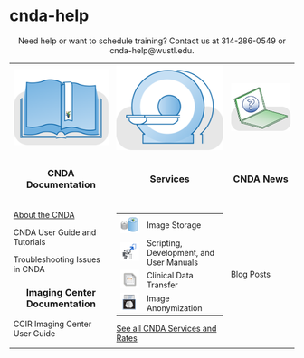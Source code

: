 # cnda-help
<p align=center>
</p>

<p align=center>
Need help or want to schedule training? Contact us at 314-286-0549 or cnda-help@wustl.edu.
</p>

<table border="0">
 <tr>
  <td><img src="images/cnda-dev-docs.png"></td>
  <td><img src="images/cnda-services-scanner.png"></td>
  <td><img src="images/cnda-user-help.png"></td>
 </tr>
 <tr>
  <td><h3 align="center">CNDA Documentation</h3></td>
  <td><h3 align="center">Services</h3></td>
  <td><h3 align="center">CNDA News</h3></td>
 </tr>
 <tr>
  <td><p><a href="About_the_CNDA">About the CNDA</a></p>
      <p>CNDA User Guide and Tutorials</p>
      <p>Troubleshooting Issues in CNDA</p>
      <h3 align="center">Imaging Center Documentation</h3>
      <p>CCIR Imaging Center User Guide</p>
  </td>
  <td>
   <table>
    <tr>
     <td><img src="images/cnda-service-data-hosting.png"></td>
     <td>Image Storage</td>
    </tr>
    <tr>
     <td><img src="images/cnda-service-development.png"></td>
     <td>Scripting, Development, and User Manuals</td>
    </tr>
    <tr>
     <td><img src="images/cnda-service-clinical-data.png"></td>
     <td>Clinical Data Transfer</td>
    </tr>
    <tr>
     <td><img src="images/cnda-service-anonymization.png"></td>
     <td>Image Anonymization</td>
    </tr>
   </table>
   <a href="/CNDA_Services_and_Rates">See all CNDA Services and Rates</a>
  </td>
  <td>Blog Posts</td>
 </tr>



</table>